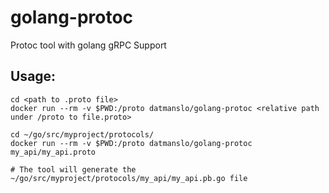 # golang-protoc
Protoc tool with golang gRPC Support

## Usage:
```
cd <path to .proto file>
docker run --rm -v $PWD:/proto datmanslo/golang-protoc <relative path under /proto to file.proto>

cd ~/go/src/myproject/protocols/
docker run --rm -v $PWD:/proto datmanslo/golang-protoc my_api/my_api.proto

# The tool will generate the ~/go/src/myproject/protocols/my_api/my_api.pb.go file
```
